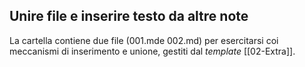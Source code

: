 ## Unire file e inserire testo da altre note

La cartella contiene due file (001.mde 002.md) per esercitarsi coi meccanismi di inserimento e unione, gestiti dal *template* [[02-Extra]].